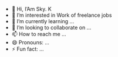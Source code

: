 - 👋 Hi, I’Am Sky. K
- 👀 I’m interested in Work of freelance jobs
- 🌱 I’m currently learning ...
- 💞️ I’m looking to collaborate on ...
- 📫 How to reach me ...
- 😄 Pronouns: ...
- ⚡ Fun fact: ...

<!---
Chiupiku/Chiupiku is a ✨ special ✨ repository because its `README.md` (this file) appears on your GitHub profile.
You can click the Preview link to take a look at your changes.
--->
